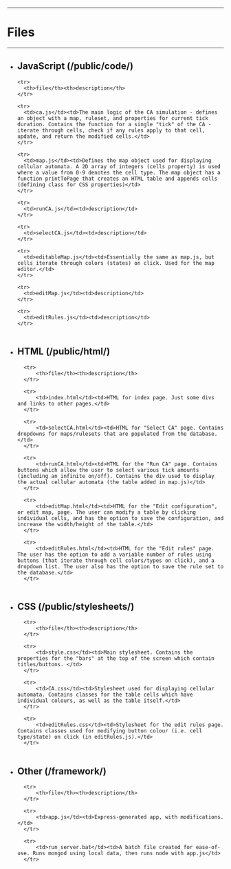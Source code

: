 ------------
# Files
------------

* ## JavaScript (/public/code/)

	<table>

	  <tr>
	    <th>file</th><th>description</th>
	  </tr>

	  <tr>
	  	<td>ca.js</td><td>The main logic of the CA simulation - defines an object with a map, ruleset, and properties for current tick duration. Contains the function for a single "tick" of the CA - iterate through cells, check if any rules apply to that cell, update, and return the modified cells.</td>
	  </tr>

	  <tr>
	  	<td>map.js</td><td>Defines the map object used for displaying cellular automata. A 2D array of integers (cells property) is used where a value from 0-9 denotes the cell type. The map object has a function printToPage that creates an HTML table and appends cells (defining class for CSS properties)</td>
	  </tr>

	  <tr>
	  	<td>runCA.js</td><td>description</td>
	  </tr>
	  
	  <tr>
	  	<td>selectCA.js</td><td>description</td>
	  </tr>

	  <tr>
	  	<td>editableMap.js</td><td>Essentially the same as map.js, but cells iterate through colors (states) on click. Used for the map editor.</td>
	  </tr>

	  <tr>
	  	<td>editMap.js</td><td>description</td>
	  </tr>

	  <tr>
	  	<td>editRules.js</td><td>description</td>
	  </tr>

	</table>

* ## HTML (/public/html/)

	<table>

		<tr>
		    <th>file</th><th>description</th>
		</tr>

		<tr>
		  	<td>index.html</td><td>HTML for index page. Just some divs and links to other pages.</td>
		</tr>

		<tr>
		  	<td>selectCA.html</td><td>HTML for "Select CA" page. Contains dropdowns for maps/rulesets that are populated from the database.</td>
		</tr>

		<tr>
			<td>runCA.html</td><td>HTML for the "Run CA" page. Contains buttons which allow the user to select various tick amounts (including an infinite on/off). Contains the div used to display the actual cellular automata (the table added in map.js)</td>
		</tr>

		<tr>
		  	<td>editMap.html</td><td>HTML for the "Edit configuration", or edit map, page. The user can modify a table by clicking individual cells, and has the option to save the configuration, and increase the width/height of the table.</td>
		</tr>

		<tr>
		  	<td>editRules.html</td><td>HTML for the "Edit rules" page. The user has the option to add a variable number of rules using buttons (that iterate through cell colors/types on click), and a dropdown list. The user also has the option to save the rule set to the database.</td>
		</tr>


	</table>

* ## CSS (/public/stylesheets/)

	<table>

		<tr>
		    <th>file</th><th>description</th>
		</tr>

		<tr>
		  	<td>style.css</td><td>Main stylesheet. Contains the properties for the "bars" at the top of the screen which contain titles/buttons. </td>
		</tr>

		<tr>
		  	<td>CA.css</td><td>Stylesheet used for displaying cellular automata. Contains classes for the table cells which have individual colours, as well as the table itself.</td>
		</tr>

		<tr>
		 	<td>editRules.css</td><td>Stylesheet for the edit rules page. Contains classes used for modifying button colour (i.e. cell type/state) on click (in editRules.js).</td>
		</tr>


	</table>

* ## Other (/framework/)

	<table>

		<tr>
		    <th>file</th><th>description</th>
		</tr>

		<tr>
		  	<td>app.js</td><td>Express-generated app, with modifications.</td>
		</tr>

		<tr>
		 	<td>run_server.bat</td><td>A batch file created for ease-of-use. Runs mongod using local data, then runs node with app.js</td>
		</tr>

	</table>

